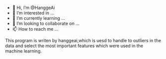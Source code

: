 - 👋 Hi, I’m @HanggeAi
- 👀 I’m interested in ...
- 🌱 I’m currently learning ...
- 💞️ I’m looking to collaborate on ...
- 📫 How to reach me ...

<!---
HanggeAi/HanggeAi is a ✨ special ✨ repository because its `README.md` (this file) appears on your GitHub profile.
You can click the Preview link to take a look at your changes.
--->
This program is writen by hanggeai,which is uesd to handle to outliers in the data and select the most important features which were used in the machine learning.
